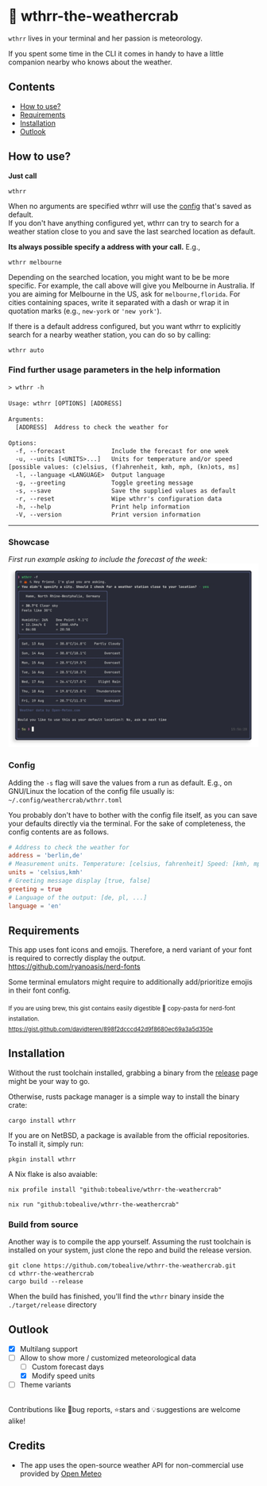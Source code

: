 # 🦀 wthrr-the-weathercrab

`wthrr` lives in your terminal and her passion is meteorology.

If you spent some time in the CLI it comes in handy to have a little companion nearby who knows about the weather.

## Contents

-  [How to use?](https://github.com/tobealive/wthrr-the-weathercrab#how-to-use)
-  [Requirements](https://github.com/tobealive/wthrr-the-weathercrab#requirements)
-  [Installation](https://github.com/tobealive/wthrr-the-weathercrab#installation)
-  [Outlook](https://github.com/tobealive/wthrr-the-weathercrab#outlook)

## How to use?

**Just call**

```
wthrr
```

When no arguments are specified wthrr will use the [config](https://github.com/tobealive/wthrr-the-weathercrab#config) that's saved as default.<br>
If you don't have anything configured yet, wthrr can try to search for a weather station close to you and save the last searched location as default.

**Its always possible specify a address with your call.** E.g.,

```
wthrr melbourne
```

Depending on the searched location, you might want to be be more specific.
For example, the call above will give you Melbourne in Australia. If you are aiming for Melbourne in the US, ask for `melbourne,florida`.
For cities containing spaces, write it separated with a dash or wrap it in quotation marks (e.g., `new-york` or `'new york'`).

If there is a default address configured, but you want wthrr to explicitly search for a nearby weather station, you can do so by calling:

```
wthrr auto
```

### Find further usage parameters in the help information

```
> wthrr -h

Usage: wthrr [OPTIONS] [ADDRESS]

Arguments:
  [ADDRESS]  Address to check the weather for

Options:
  -f, --forecast             Include the forecast for one week
  -u, --units [<UNITS>...]   Units for temperature and/or speed [possible values: (c)elsius, (f)ahrenheit, kmh, mph, (kn)ots, ms]
  -l, --language <LANGUAGE>  Output language
  -g, --greeting             Toggle greeting message
  -s, --save                 Save the supplied values as default
  -r, --reset                Wipe wthrr's configuration data
  -h, --help                 Print help information
  -V, --version              Print version information
```

---

### Showcase

_First run example asking to include the forecast of the week:_
<img src="preview/first-run-example.png" />

### Config

Adding the `-s` flag will save the values from a run as default.
E.g., on GNU/Linux the location of the config file usually is: `~/.config/weathercrab/wthrr.toml`

You probably don't have to bother with the config file itself, as you can save your defaults directly via the terminal.
For the sake of completeness, the config contents are as follows.

```toml
# Address to check the weather for
address = 'berlin,de'
# Measurement units. Temperature: [celsius, fahrenheit] Speed: [kmh, mph, knots, ms]
units = 'celsius,kmh'
# Greeting message display [true, false]
greeting = true
# Language of the output: [de, pl, ...]
language = 'en'
```

## Requirements

This app uses font icons and emojis. Therefore, a nerd variant of your font is required to correctly display the output.
https://github.com/ryanoasis/nerd-fonts

Some terminal emulators might require to additionally add/prioritize emojis in their font config.

<sub>If you are using brew, this gist contains easily digestible 🍝 copy-pasta for nerd-font installation.<br>
https://gist.github.com/davidteren/898f2dcccd42d9f8680ec69a3a5d350e</sub>

## Installation

Without the rust toolchain installed, grabbing a binary from the [release](https://github.com/tobealive/wthrr-the-weathercrab/releases) page might be your way to go.

Otherwise, rusts package manager is a simple way to install the binary crate:

```
cargo install wthrr
```

If you are on NetBSD, a package is available from the official repositories.
To install it, simply run:

```
pkgin install wthrr
```

A Nix flake is also avaiable:

```
nix profile install "github:tobealive/wthrr-the-weathercrab"
```

```
nix run "github:tobealive/wthrr-the-weathercrab"
```

### Build from source

Another way is to compile the app yourself.
Assuming the rust toolchain is installed on your system, just clone the repo and build the release version.

```
git clone https://github.com/tobealive/wthrr-the-weathercrab.git
cd wthrr-the-weathercrab
cargo build --release
```

When the build has finished, you'll find the `wthrr` binary inside the `./target/release` directory

## Outlook

-  [x] Multilang support
-  [ ] Allow to show more / customized meteorological data
   -  [ ] Custom forecast days
   -  [x] Modify speed units
-  [ ] Theme variants

<br>
Contributions like 🐛bug reports, ⭐️stars and 💡suggestions are welcome alike!

## Credits

-  The app uses the open-source weather API for non-commercial use provided by [Open Meteo](https://open-meteo.com/en)
